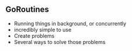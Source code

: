 ## GoRoutines

* Running things in background, or concurrently
* incredibly simple to use
* Create problems
* Several ways to solve those problems
